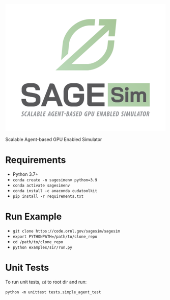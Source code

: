 ![alt text](SAGESim-stacked-color.png "SAGESim")

Scalable Agent-based GPU Enabled Simulator

# Requirements

 - Python 3.7+
 - `conda create -n sagesimenv python=3.9`
 - `conda activate sagesimenv`
 - `conda install -c anaconda cudatoolkit`
 - `pip install -r requirements.txt`
 
# Run Example

 - `git clone https://code.ornl.gov/sagesim/sagesim`
 - `export PYTHONPATH=/path/to/clone_repo`
 - `cd /path/to/clone_repo`
 - `python examples/sir/run.py`

# Unit Tests

To run unit tests, `cd` to root dir and run:

`python -m unittest tests.simple_agent_test`
